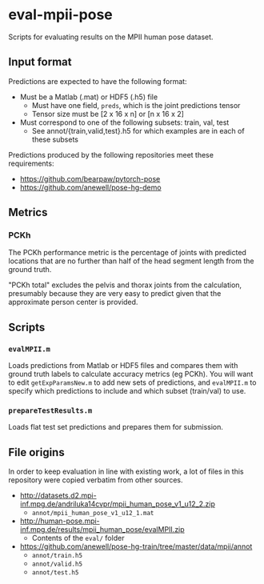 # eval-mpii-pose

Scripts for evaluating results on the MPII human pose dataset.

## Input format

Predictions are expected to have the following format:

* Must be a Matlab (.mat) or HDF5 (.h5) file
  - Must have one field, `preds`, which is the joint predictions tensor
  - Tensor size must be [2 x 16 x n] or [n x 16 x 2]
* Must correspond to one of the following subsets: train, val, test
  - See annot/{train,valid,test}.h5 for which examples are in each of
    these subsets

Predictions produced by the following repositories meet these requirements:

* https://github.com/bearpaw/pytorch-pose
* https://github.com/anewell/pose-hg-demo

## Metrics

### PCKh

The PCKh performance metric is the percentage of joints with predicted locations
that are no further than half of the head segment length from the ground truth.

"PCKh total" excludes the pelvis and thorax joints from the calculation,
presumably because they are very easy to predict given that the approximate
person center is provided.

## Scripts

### `evalMPII.m`

Loads predictions from Matlab or HDF5 files and compares them with ground
truth labels to calculate accuracy metrics (eg PCKh). You will want to edit
`getExpParamsNew.m` to add new sets of predictions, and `evalMPII.m` to specify
which predictions to include and which subset (train/val) to use.

### `prepareTestResults.m`

Loads flat test set predictions and prepares them for submission.

## File origins

In order to keep evaluation in line with existing work, a lot of files in this
repository were copied verbatim from other sources.

* http://datasets.d2.mpi-inf.mpg.de/andriluka14cvpr/mpii_human_pose_v1_u12_2.zip
  - `annot/mpii_human_pose_v1_u12_1.mat`
* http://human-pose.mpi-inf.mpg.de/results/mpii_human_pose/evalMPII.zip
  - Contents of the `eval/` folder
* https://github.com/anewell/pose-hg-train/tree/master/data/mpii/annot
  - `annot/train.h5`
  - `annot/valid.h5`
  - `annot/test.h5`
